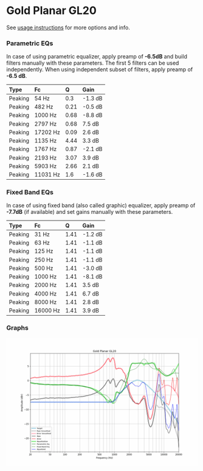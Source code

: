 # Gold Planar GL20
See [usage instructions](https://github.com/jaakkopasanen/AutoEq#usage) for more options and info.

### Parametric EQs
In case of using parametric equalizer, apply preamp of **-6.5dB** and build filters manually
with these parameters. The first 5 filters can be used independently.
When using independent subset of filters, apply preamp of **-6.5 dB**.

| Type    | Fc       |    Q | Gain    |
|:--------|:---------|:-----|:--------|
| Peaking | 54 Hz    | 0.3  | -1.3 dB |
| Peaking | 482 Hz   | 0.21 | -0.5 dB |
| Peaking | 1000 Hz  | 0.68 | -8.8 dB |
| Peaking | 2797 Hz  | 0.68 | 7.5 dB  |
| Peaking | 17202 Hz | 0.09 | 2.6 dB  |
| Peaking | 1135 Hz  | 4.44 | 3.3 dB  |
| Peaking | 1767 Hz  | 0.87 | -2.1 dB |
| Peaking | 2193 Hz  | 3.07 | 3.9 dB  |
| Peaking | 5903 Hz  | 2.66 | 2.1 dB  |
| Peaking | 11031 Hz | 1.6  | -1.6 dB |

### Fixed Band EQs
In case of using fixed band (also called graphic) equalizer, apply preamp of **-7.7dB**
(if available) and set gains manually with these parameters.

| Type    | Fc       |    Q | Gain    |
|:--------|:---------|:-----|:--------|
| Peaking | 31 Hz    | 1.41 | -1.2 dB |
| Peaking | 63 Hz    | 1.41 | -1.1 dB |
| Peaking | 125 Hz   | 1.41 | -1.1 dB |
| Peaking | 250 Hz   | 1.41 | -1.1 dB |
| Peaking | 500 Hz   | 1.41 | -3.0 dB |
| Peaking | 1000 Hz  | 1.41 | -8.1 dB |
| Peaking | 2000 Hz  | 1.41 | 3.5 dB  |
| Peaking | 4000 Hz  | 1.41 | 6.7 dB  |
| Peaking | 8000 Hz  | 1.41 | 2.8 dB  |
| Peaking | 16000 Hz | 1.41 | 3.9 dB  |

### Graphs
![](./Gold%20Planar%20GL20.png)